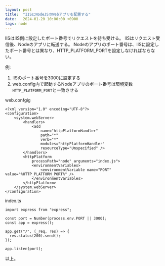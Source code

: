 ```yaml
---
layout: post
title:  "IISにNodeJSのWebアプリを配置する"
date:   2024-01-20 10:00:00 +0900
tags: node
---
```


IISはIIS側に設定したポート番号でリクエストを待ち受ける。
IISはリクエスト受信後、Nodeのアプリに転送する。
Nodeのアプリのポート番号は、IISに設定したポート番号とは異なり、HTTP_PLATFORM_PORTを設定しなければならない。

例:
1. IISのポート番号を3000に設定する
2. web.config内で起動するNodeアプリのポート番号は環境変数```HTTP_PLATFORM_PORT```と一致させる

web.confgig
```
<?xml version="1.0" encoding="UTF-8"?>
<configuration>
    <system.webServer>
        <handlers>
            <add
                name="httpPlatformHandler"
                path="*"
                verb="*"
                modules="httpPlatformHandler"
                resourceType="Unspecified" />
        </handlers>
        <httpPlatform
            processPath="node" arguments="index.js">
            <environmentVariables>
                <environmentVariable name="PORT" value="%HTTP_PLATFORM_PORT%" />
            </environmentVariables>
        </httpPlatform>
    </system.webServer>
</configuration>
```

index.ts
```
import express from "express";

const port = Number(process.env.PORT || 3000);
const app = express();

app.get("/", (_req, res) => {
  res.status(200).send();
});

app.listen(port);

```

以上。
